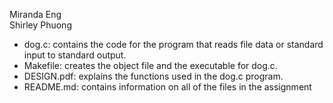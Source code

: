 Miranda Eng  
Shirley Phuong

- dog.c: contains the code for the program that reads file data or standard input to standard output.
- Makefile: creates the object file and the executable for dog.c. 
- DESIGN.pdf: explains the functions used in the dog.c program.
- README.md: contains information on all of the files in the assignment 
